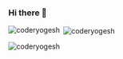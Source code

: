 ### Hi there 👋

<!--
**coderyogesh/coderyogesh** is a ✨ _special_ ✨ repository because its `README.md` (this file) appears on your GitHub profile.

Here are some ideas to get you started:

- 🔭 I’m currently working on ...
- 🌱 I’m currently learning ...
- 👯 I’m looking to collaborate on ...
- 🤔 I’m looking for help with ...
- 💬 Ask me about ...
- 📫 How to reach me: ...
- 😄 Pronouns: ...
- ⚡ Fun fact: ...
-->
<p><img align="left"
        src="https://github-readme-stats.vercel.app/api/top-langs?username=coderyogesh&show_icons=true&theme=dark&locale=en&layout=compact"
        alt="coderyogesh" /></p>

<p>&nbsp;<img align="center"
        src="https://github-readme-stats.vercel.app/api?username=coderyogesh&show_icons=true&theme=dark&locale=en"
        alt="coderyogesh" /></p>

<p><img align="center" src="https://github-readme-streak-stats.herokuapp.com/?user=coderyogesh&theme=dark"
        alt="coderyogesh" /></p>

